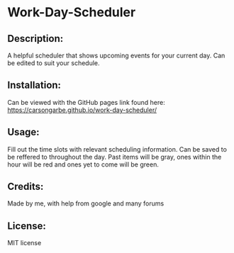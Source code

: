 # Work-Day-Scheduler

## Description:
 A helpful scheduler that shows upcoming events for your current day. Can be edited to suit your schedule. 
  
## Installation:
Can be viewed with the GitHub pages link found here:
https://carsongarbe.github.io/work-day-scheduler/
## Usage:
Fill out the time slots with relevant scheduling information. Can be saved to be reffered to throughout the day. Past items will be gray, ones within the hour will be red and ones  yet to come will be green.

## Credits:
Made by me, with help from google and many forums

## License:
MIT license
